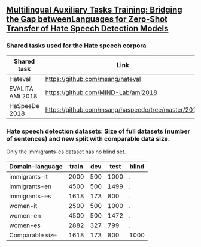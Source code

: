 ## [Multilingual Auxiliary Tasks Training: Bridging the Gap betweenLanguages for Zero-Shot Transfer of Hate Speech Detection Models]()

### Shared tasks used for the Hate speech corpora

| Shared task      | Link                                                     |
|------------------|----------------------------------------------------------|
| Hateval          | https://github.com/msang/hateval                         |
| EVALITA AMi 2018 | https://github.com/MIND-Lab/ami2018                      |
| HaSpeeDe 2018    | https://github.com/msang/haspeede/tree/master/2018       |

### Hate speech detection datasets: Size of full datasets (number of sentences) and new split with comparable data size.

Only the immigrants-es dataset has no blind set.

| Domain-language | train | dev | test | blind |
|-----------------|-------|-----|------|-------|
| immigrants-it   | 2000  | 500 | 1000 | .     |
| immigrants-en   | 4500  | 500 | 1499 | .     |
| immigrants-es   | 1618  | 173 | 800  | .     |
| women-it        | 2500  | 500 | 1000 | .     |
| women-en        | 4500  | 500 | 1472 | .     |
| women-es        | 2882  | 327 | 799  | .     |
| Comparable size | 1618  | 173 | 800  | 1000  |
